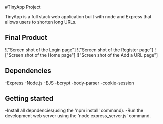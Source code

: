 #TinyApp Project

TinyApp is a full stack web application built with node and Express that allows users to shorten long URLs.

## Final Product
!["Screen shot of the Login page"]
!["Screen shot of the Register page"]
!["Screen shot of the Home page"]
!["Screen shot of the Add a URL page"]

## Dependencies

-Express
-Node.js
-EJS
-bcrypt
-body-parser
-cookie-session

## Getting started

-Install all depndencies(using the 'npm install' command).
-Run the development web server using the 'node express_server.js' command.